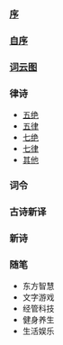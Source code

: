### [序](xu.md) 
### [自序](zi_xu.md) 
### [词云图](word_cloud.md) 
### 律诗
- [五绝](wu_jue/README.md) 
- [五律](wu_lv/README.md) 
- [七绝](qi_jue/README.md) 
- [七律](qi_lv/README.md) 
- [其他](other.md) 
### 词令 
### 古诗新译 
### 新诗 
### 随笔 
- 东方智慧
- 文字游戏
- 经管科技
- 健身养生
- 生活娱乐
